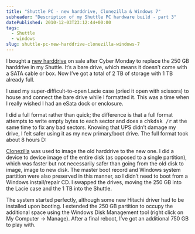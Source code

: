 ```yaml
---
title: "Shuttle PC - new harddrive, Clonezilla & Windows 7"
subheader: "Description of my Shuttle PC hardware build - part 3"
datePublished: 2010-12-03T23:12:44+00:00
tags:
  - Shuttle
  - windows
slug: shuttle-pc-new-harddrive-clonezilla-windows-7
---
```

I bought a [new harddrive](http://www.newegg.com/Product/Product.aspx?Item=N82E16822145304)
on sale after Cyber Monday to replace the 250 GB harddrive in my Shuttle. It’s
a bare drive, which means it doesn’t come with a SATA cable or box. Now I’ve got
a total of 2 TB of storage with 1 TB already full.

I used my super-difficult-to-open Lacie case (pried it open with scissors) to
house and connect the bare drive while I formatted it. This was a time when
I really wished I had an eSata dock or enclosure.

I did a full format rather than quick; the difference is that a full format
attempts to write empty bytes to each sector and does a <kbd>chkdsk /r</kbd> at
the same time to fix any bad sectors. Knowing that UPS didn’t damage my drive,
I felt safer using it as my new primary/boot drive. The full format took about
8 hours D:

[Clonezilla](http://clonezilla.org/) was used to image the old harddrive to the
new one. I did a device to device image of the entire disk (as opposed to
a single partition), which was faster but not necessarily safer than going from
the old disk to image, image to new disk. The master boot record and Windows
system partition were also preserved in this manner, so I didn’t need to boot
from a Windows install/repair CD. I swapped the drives, moving the 250 GB into
the Lacie case and the 1 TB into the Shuttle.

The system started perfectly, although some new Hitachi driver had to be
installed upon booting. I extended the 250 GB partition to occupy the additional
space using the Windows Disk Management tool (right click on My Computer ->
Manage). After a final reboot, I’ve got an additional 750 GB to play with.
